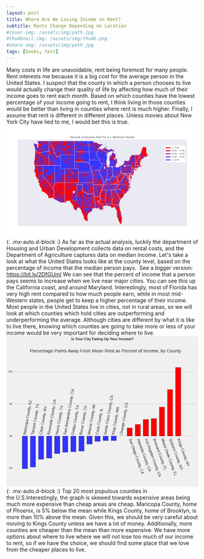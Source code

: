 ```yaml
---
layout: post
title: Where Are We Losing Income on Rent?
subtitle: Rents Change Depending on Location
#cover-img: /assets/img/path.jpg
#thumbnail-img: /assets/img/thumb.png
#share-img: /assets/img/path.jpg
tags: [books, test]
---
```


Many costs in life are unavoidable, rent being foremost for many people. Rent interests me because it is a big cost for the average person in the United States. I suspect that the county in which a person chooses to live would actually change their quality of life by affecting how much of their income goes to rent each month. Based on which counties have the lowest percentage of your income going to rent, I think living in those counties would be better than living in counties where rent is much higher. Finally, I assume that rent is different in different places. Unless movies about New York City have lied to me, I would bet this is true.
![US](https://github.com/StevenBryceLee/StevenBryceLee.github.io/blob/master/assets/img/County-Rent.png){: .mx-auto.d-block :}
As far as the actual analysis, luckily the department of Housing and Urban Development collects data on rental costs, and the Department of Agriculture captures data on median income. Let's take a look at what the United States looks like at the county level, based on the percentage of income that the median person pays. 
See a bigger version: https://bit.ly/2DfGUmI
We can see that the percent of income that a person pays seems to increase when we live near major cities. You can see this up the California coast, and around Maryland. Interestingly, most of Florida has very high rent compared to how much people earn, while in most mid-Western states, people get to keep a higher percentage of their income. 
Most people in the United States live in cities, not in rural areas, so we will look at which counties which hold cities are outperforming and underperforming the average. Although cities are different by what it is like to live there, knowing which counties are going to take more or less of your income would be very important for deciding where to live.
![US](https://github.com/StevenBryceLee/StevenBryceLee.github.io/blob/master/assets/img/City-County-Rent.png){: .mx-auto.d-block :}
Top 20 most populous counties in the U.S.Interestingly, the graph is skewed towards expensive areas being much more expensive than cheap areas are cheap. Maricopa County, home of Phoenix, is 5% below the mean while Kings County, home of Brooklyn, is more than 10% above the mean. Given this, we should be very careful about moving to Kings County unless we have a lot of money. Additionally, more counties are cheaper than the mean than more expensive. We have more options about where to live where we will not lose too much of our income to rent, so if we have the choice, we should find some place that we love from the cheaper places to live.
